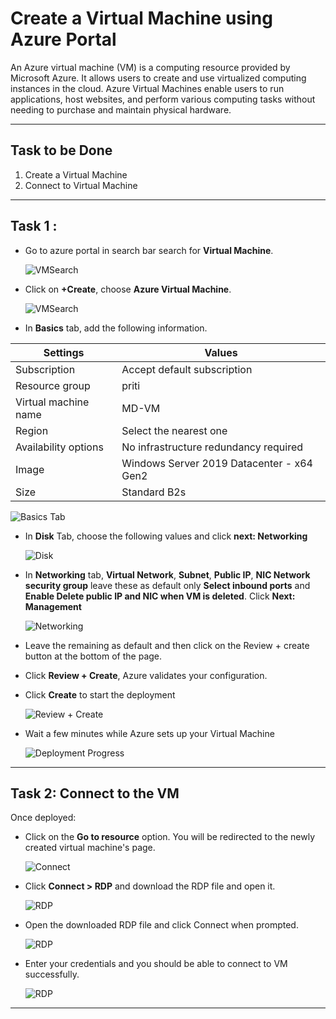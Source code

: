 
# Create a Virtual Machine using Azure Portal

An Azure virtual machine (VM) is a computing resource provided by Microsoft Azure. It allows users to create and use virtualized computing instances in the cloud. Azure Virtual Machines enable users to run applications, host websites, and perform various computing tasks without needing to purchase and maintain physical hardware.

---

## Task to be Done

1. Create a Virtual Machine
1. Connect to Virtual Machine

---

## Task 1 : 

- Go to azure portal in search bar search for **Virtual Machine**. 

  ![VMSearch](./images/Search.png)

- Click on **+Create**, choose **Azure Virtual Machine**.
 
  ![VMSearch](./images/Create.png)

- In **Basics** tab, add the following information.


| **Settings**                     | **Values**                                                |
|----------------------------------|-----------------------------------------------------------|
| Subscription                    | Accept default subscription                                |
| Resource group                  | priti                                                 |
| Virtual machine name            | MD-VM                                                       |
| Region                          | Select the nearest one                                                   |
| Availability options            | No infrastructure redundancy required                      |
| Image                           | Windows Server 2019 Datacenter - x64 Gen2                  |
| Size                            | Standard B2s                                            |


  ![Basics Tab](./images/basic.png)

- In **Disk** Tab, choose the following values and click **next: Networking**

  ![Disk](./images/disk.png)


- In **Networking** tab, **Virtual Network**, **Subnet**, **Public IP**, **NIC Network security group** leave these as default only **Select inbound ports** and **Enable Delete public IP and NIC when VM is deleted**.
Click **Next: Management**

  ![Networking](./images/Networking.png)

- Leave the remaining as default and then click on the Review + create button at the bottom of the page.

- Click **Review + Create**, Azure validates your configuration.
- Click **Create** to start the deployment

  ![Review + Create](./images/Review+Create.png)


- Wait a few minutes while Azure sets up your Virtual Machine

  ![Deployment Progress](./images/Deploymnet.png)

---

## Task 2: Connect to the VM

Once deployed:

- Click on the **Go to resource** option. You will be redirected to the newly created virtual machine's page.

  ![Connect](./images/Connect.png)

- Click **Connect > RDP** and download the RDP file and open it.

  ![RDP](./images/RDP.png)

- Open the downloaded RDP file and click Connect when prompted.

  ![RDP](./images/Prompt.png) 

- Enter your credentials and you should be able to connect to VM successfully.

  ![RDP](./images/Credentials.png)

---


